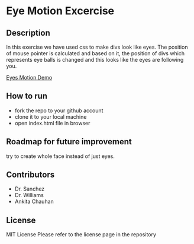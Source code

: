 # Eye Motion Excercise
## Description
In this exercise we have used css to make divs look like eyes. The position of mouse pointer is calculated and based on it, the position of divs which represents eye balls is changed and this looks like the eyes are following you.

<a href="https://ankitachauhan166.github.io/eyes/">Eyes Motion Demo</a>

## How to run
<ul>
  <li>fork the repo to your github account</li>
  <li>clone it to your local machine</li>
  <li>open index.html file in browser</li>
 </ul>
 
## Roadmap for future improvement
try to create whole face instead of just eyes.
## Contributors
<ul>
  <li>Dr. Sanchez</li>
  <li>Dr. Williams</li>
  <li>Ankita Chauhan</li>
 </ul>
 
## License
MIT License
Please refer to the license page in the repository

